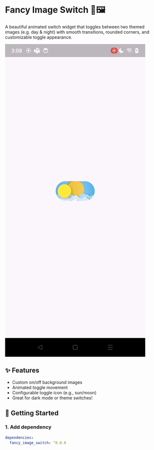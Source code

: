 # Fancy Image Switch 🔄🖼️

A beautiful animated switch widget that toggles between two themed images (e.g. day & night) with smooth transitions, rounded corners, and customizable toggle appearance.

![Demo GIF](https://raw.githubusercontent.com/shahparan71/flutter_fancy_image_switch/refs/heads/master/demo.gif)

## ✨ Features

- Custom on/off background images
- Animated toggle movement
- Configurable toggle icon (e.g., sun/moon)
- Great for dark mode or theme switches!

## 🚀 Getting Started

### 1. Add dependency

```yaml
dependencies:
  fancy_image_switch: ^0.0.6
